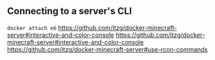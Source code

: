 ## Connecting to a server's CLI
`docker attach e6`
https://github.com/itzg/docker-minecraft-server#interactive-and-color-console
https://github.com/itzg/docker-minecraft-server#interactive-and-color-console
https://github.com/itzg/docker-minecraft-server#use-rcon-commands